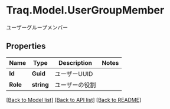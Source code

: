 # Traq.Model.UserGroupMember
ユーザーグループメンバー

## Properties

Name | Type | Description | Notes
------------ | ------------- | ------------- | -------------
**Id** | **Guid** | ユーザーUUID | 
**Role** | **string** | ユーザーの役割 | 

[[Back to Model list]](../../README.md#documentation-for-models) [[Back to API list]](../../README.md#documentation-for-api-endpoints) [[Back to README]](../../README.md)

